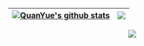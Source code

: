 | <a href="https://github.com/yuequanfighting"><img align="center" src="https://github-readme-stats.vercel.app/api?username=yuequanfighting&show_icons=true&include_all_commits=true&theme=buefy&hide_border=true" alt="QuanYue's github stats" /></a> | <a href="https://github.com/yuequanfighting"><img align="center" src="https://github-readme-stats.vercel.app/api/top-langs/?username=yuequanfighting&layout=compact&theme=buefy&hide_border=true" /></a> |
| ------------- | ------------- |

<div align="center">
  <!-- dynamic typing effect 动态打字效果 -->
  <div>
    <a href="https://github.com/yuequanfighting">
      <img src="https://readme-typing-svg.demolab.com?font=Fira+Code&pause=1000&width=435&lines=Hello,I'm Quan Yue." />
    </a>
  </div>
  
</div>
